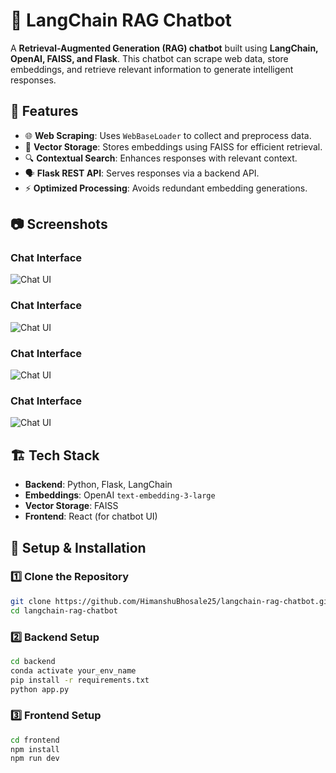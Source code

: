 # 🤖 LangChain RAG Chatbot

A **Retrieval-Augmented Generation (RAG) chatbot** built using **LangChain, OpenAI, FAISS, and Flask**. This chatbot can scrape web data, store embeddings, and retrieve relevant information to generate intelligent responses.

## 🚀 Features
- 🌐 **Web Scraping**: Uses `WebBaseLoader` to collect and preprocess data.
- 🧠 **Vector Storage**: Stores embeddings using FAISS for efficient retrieval.
- 🔍 **Contextual Search**: Enhances responses with relevant context.
- 🗣️ **Flask REST API**: Serves responses via a backend API.
- ⚡ **Optimized Processing**: Avoids redundant embedding generations.

## 📷 Screenshots
### **Chat Interface**
![Chat UI](images/Screenshot$202025-02-08$20190931.png)

### **Chat Interface**
![Chat UI](images/Screenshot$202025-02-08$20190948.png)

### **Chat Interface**
![Chat UI](images/Screenshot$202025-02-08$20191005.png)

### **Chat Interface**
![Chat UI](images/Screenshot$202025-02-08$20191043.png)


## 🏗️ Tech Stack
- **Backend**: Python, Flask, LangChain
- **Embeddings**: OpenAI `text-embedding-3-large`
- **Vector Storage**: FAISS
- **Frontend**: React (for chatbot UI)

## 🔧 Setup & Installation
### 1️⃣ **Clone the Repository**
```sh
git clone https://github.com/HimanshuBhosale25/langchain-rag-chatbot.git
cd langchain-rag-chatbot
```

### 2️⃣ **Backend Setup**
```sh
cd backend
conda activate your_env_name
pip install -r requirements.txt
python app.py
```

### 3️⃣ **Frontend Setup**
```sh
cd frontend
npm install
npm run dev
```

